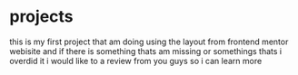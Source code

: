 # projects

this is my first project that am doing using the layout from frontend mentor webisite and if there is something thats am missing or somethings thats i overdid it i would like to a review from you guys so i can learn more 
